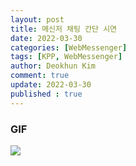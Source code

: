 ```yaml
---
layout: post
title: 메신저 채팅 간단 시연
date: 2022-03-30
categories: [WebMessenger]
tags: [KPP, WebMessenger]
author: Deokhun Kim
comment: true
update: 2022-03-30
published : true
---
```


### GIF

<img src="/assets/postimg/2022_03/chatTest2.gif" />


